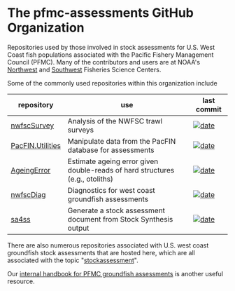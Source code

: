 # The pfmc-assessments GitHub Organization

Repositories used by those involved in stock assessments for U.S. West Coast
fish populations associated with the Pacific Fishery Management Council (PFMC).
Many of the contributors and users are at NOAA's [Northwest][NWFSC] and
[Southwest][SWFSC] Fisheries Science Centers.

Some of the commonly used repositories within this organization include

repository | use | last commit
-- | -- | --
[nwfscSurvey] | Analysis of the NWFSC trawl surveys | [![date](https://img.shields.io/github/last-commit/pfmc-assessments/nwfscSurvey)](https://github.com/pfmc-assessments/nwfscSurvey/commits/main)
[PacFIN.Utilities] | Manipulate data from the PacFIN database for assessments | [![date](https://img.shields.io/github/last-commit/pfmc-assessments/PacFIN.Utilities)](https://github.com/pfmc-assessments/PacFIN.Utilities/commits/main)
[AgeingError] | Estimate ageing error given double-reads of hard structures (e.g., otoliths) | [![date](https://img.shields.io/github/last-commit/pfmc-assessments/AgeingError)](https://github.com/pfmc-assessments/AgeingError/commits/main)
[nwfscDiag] | Diagnostics for west coast groundfish assessments | [![date](https://img.shields.io/github/last-commit/pfmc-assessments/nwfscDiag)](https://github.com/pfmc-assessments/nwfscDiag/commits/main)
[sa4ss] | Generate a stock assessment document from Stock Synthesis output | [![date](https://img.shields.io/github/last-commit/pfmc-assessments/sa4ss)](https://github.com/pfmc-assessments/sa4ss/commits/main)

There are also numerous repositories associated with U.S. west coast groundfish stock assessments that are hosted here, which are all associated with the topic "[stockassessment](https://github.com/search?q=org%3Apfmc-assessments+stockassessment&type=Topic)".

Our [internal handbook for PFMC groundfish assessments][handbook] is another
useful resource.

[NWFSC]: https://www.fisheries.noaa.gov/about/northwest-fisheries-science-center
[SWFSC]: https://www.fisheries.noaa.gov/about/southwest-fisheries-science-center
[handbook]: https://pfmc-assessments.github.io/pfmc_assessment_handbook
[AgeingError]: https://github.com/pfmc-assessments/AgeingError
[nwfscDiag]: https://github.com/pfmc-assessments/nwfscDiag
[nwfscSurvey]: http://pfmc-assessments.github.io/nwfscSurvey/
[PacFIN.Utilities]: https://pfmc-assessments.github.io/PacFIN.Utilities/
[sa4ss]: https://github.com/pfmc-assessments/sa4ss
